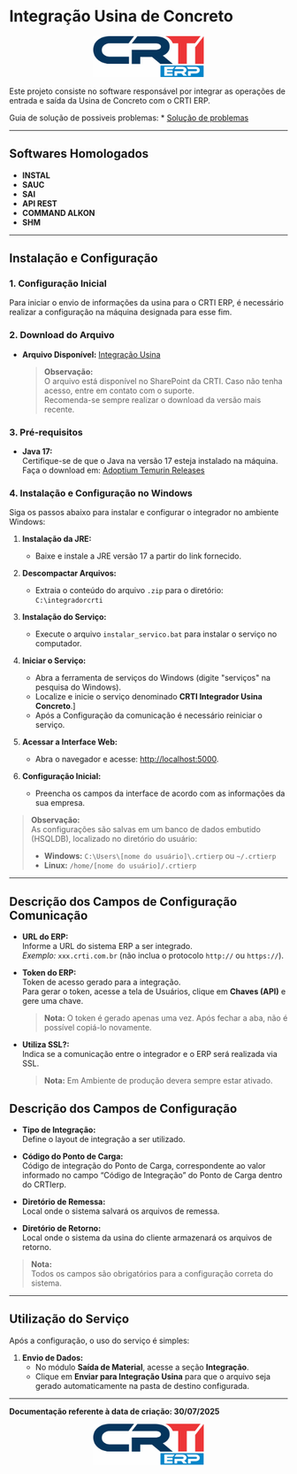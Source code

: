 # Integração Usina de Concreto

<p align="center">
  <img src="imagens/logoCrti.jpg" alt="Logo CrtiErp" width="200"/>
</p>

Este projeto consiste no software responsável por integrar as operações de entrada e saída da Usina de Concreto com o CRTI ERP.

Guia de solução de possiveis problemas: * [Solução de problemas](/integrador/Solucao.md)

***

## Softwares Homologados

- **INSTAL**
- **SAUC**
- **SAI**
- **API REST**
- **COMMAND ALKON** 
- **SHM**

***

## Instalação e Configuração

### 1. Configuração Inicial

Para iniciar o envio de informações da usina para o CRTI ERP, é necessário realizar a configuração na máquina designada para esse fim.

### 2. Download do Arquivo

- **Arquivo Disponível:** [Integração Usina](https://crticombr-my.sharepoint.com/:f:/g/personal/carlos_crti_com_br/Eh4-ALBzhVdGq7UvYpObVzgBCUgO7t5OL3j8TyXXyL1NBA?e=Vhym74)
  > **Observação:**  
  > O arquivo está disponível no SharePoint da CRTI. Caso não tenha acesso, entre em contato com o suporte.  
  > Recomenda-se sempre realizar o download da versão mais recente.

### 3. Pré-requisitos

- **Java 17:**  
  Certifique-se de que o Java na versão 17 esteja instalado na máquina.  
  Faça o download em: [Adoptium Temurin Releases](https://adoptium.net/temurin/releases/?os=windows&package=jre&arch=x64)

### 4. Instalação e Configuração no Windows

Siga os passos abaixo para instalar e configurar o integrador no ambiente Windows:

1. **Instalação da JRE:**
    - Baixe e instale a JRE versão 17 a partir do link fornecido.

2. **Descompactar Arquivos:**
    - Extraia o conteúdo do arquivo `.zip` para o diretório:  
      `C:\integradorcrti`

3. **Instalação do Serviço:**
    - Execute o arquivo `instalar_servico.bat` para instalar o serviço no computador.

4. **Iniciar o Serviço:**
    - Abra a ferramenta de serviços do Windows (digite "serviços" na pesquisa do Windows).
    - Localize e inicie o serviço denominado **CRTI Integrador Usina Concreto**.]
    - Após a Configuração da comunicação é necessário reiniciar o serviço.

5. **Acessar a Interface Web:**
    - Abra o navegador e acesse: [http://localhost:5000](http://localhost:5000).

6. **Configuração Inicial:**
    - Preencha os campos da interface de acordo com as informações da sua empresa.

> **Observação:**  
> As configurações são salvas em um banco de dados embutido (HSQLDB), localizado no diretório do usuário:
> - **Windows:** `C:\Users\[nome do usuário]\.crtierp` ou `~/.crtierp`
> - **Linux:** `/home/[nome do usuário]/.crtierp`

***

## Descrição dos Campos de Configuração Comunicação

- **URL do ERP:**  
  Informe a URL do sistema ERP a ser integrado.  
  *Exemplo:* `xxx.crti.com.br` (não inclua o protocolo `http://` ou `https://`).

- **Token do ERP:**  
  Token de acesso gerado para a integração.  
  Para gerar o token, acesse a tela de Usuários, clique em **Chaves (API)** e gere uma chave.
  > **Nota:** O token é gerado apenas uma vez. Após fechar a aba, não é possível copiá-lo novamente.  

- **Utiliza SSL?:**  
  Indica se a comunicação entre o integrador e o ERP será realizada via SSL.
  > **Nota:** Em Ambiente de produção devera sempre estar ativado.

## Descrição dos Campos de Configuração

- **Tipo de Integração:**  
  Define o layout de integração a ser utilizado.

- **Código do Ponto de Carga:**  
  Código de integração do Ponto de Carga, correspondente ao valor informado no campo “Código de Integração” do Ponto de Carga dentro do CRTIerp.  

- **Diretório de Remessa:**  
  Local onde o sistema salvará os arquivos de remessa.

- **Diretório de Retorno:**  
  Local onde o sistema da usina do cliente armazenará os arquivos de retorno.

> **Nota:**  
> Todos os campos são obrigatórios para a configuração correta do sistema.

***

## Utilização do Serviço

Após a configuração, o uso do serviço é simples:

1. **Envio de Dados:**
    - No módulo **Saída de Material**, acesse a seção **Integração**.
    - Clique em **Enviar para Integração Usina** para que o arquivo seja gerado automaticamente na pasta de destino configurada.
***

**Documentação referente à data de criação: 30/07/2025**
<p align="center">
  <img src="imagens/logoCrti.jpg" alt="Logo CrtiErp" width="200"/>
</p>